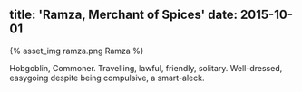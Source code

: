 title: 'Ramza, Merchant of Spices'
date: 2015-10-01
---

{% asset_img ramza.png Ramza %}

Hobgoblin, Commoner.
Travelling, lawful, friendly, solitary.
Well-dressed, easygoing despite being compulsive, a smart-aleck.

